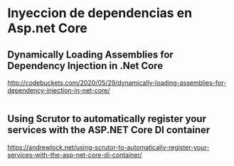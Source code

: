 # Inyeccion de dependencias en Asp.net Core

## Dynamically Loading Assemblies for Dependency Injection in .Net Core

http://codebuckets.com/2020/05/29/dynamically-loading-assemblies-for-dependency-injection-in-net-core/



~~~

~~~

## Using Scrutor to automatically register your services with the ASP.NET Core DI container

https://andrewlock.net/using-scrutor-to-automatically-register-your-services-with-the-asp-net-core-di-container/


